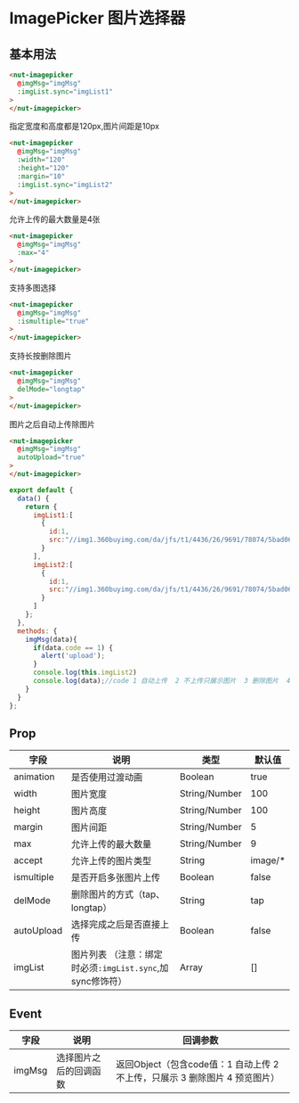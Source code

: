 # ImagePicker 图片选择器

## 基本用法

```html
<nut-imagepicker
  @imgMsg="imgMsg" 
  :imgList.sync="imgList1"
>
</nut-imagepicker>
```

指定宽度和高度都是120px,图片间距是10px

```html
<nut-imagepicker 
  @imgMsg="imgMsg" 
  :width="120" 
  :height="120" 
  :margin="10" 
  :imgList.sync="imgList2"
>
</nut-imagepicker>
```

允许上传的最大数量是4张

```html
<nut-imagepicker 
  @imgMsg="imgMsg" 
  :max="4"
>
</nut-imagepicker>
```

支持多图选择

```html
<nut-imagepicker 
  @imgMsg="imgMsg" 
  :ismultiple="true"
>
</nut-imagepicker>
```

支持长按删除图片

```html
<nut-imagepicker 
  @imgMsg="imgMsg" 
  delMode="longtap"
>
</nut-imagepicker>
```

图片之后自动上传除图片

```html
<nut-imagepicker 
  @imgMsg="imgMsg" 
  autoUpload="true"
>
</nut-imagepicker>
```

```javascript
export default {
  data() {
    return {
      imgList1:[
        {
          id:1,
          src:"//img1.360buyimg.com/da/jfs/t1/4436/26/9691/78074/5bad0668E7ce89ec6/c234b749ae9e7332.jpg"
        }
      ],
      imgList2:[
        {
          id:1,
          src:"//img1.360buyimg.com/da/jfs/t1/4436/26/9691/78074/5bad0668E7ce89ec6/c234b749ae9e7332.jpg"
        }
      ]
    };
  },
  methods: {
    imgMsg(data){
      if(data.code == 1) {
        alert('upload');
      }
      console.log(this.imgList2)
      console.log(data);//code 1 自动上传  2 不上传只展示图片  3 删除图片  4 预览图片
    }
  }
};
```

## Prop

| 字段 | 说明 | 类型 | 默认值
|----- | ----- | ----- | -----
| animation | 是否使用过渡动画 | Boolean | true
| width | 图片宽度 | String/Number | 100
| height | 图片高度 | String/Number | 100
| margin | 图片间距 | String/Number | 5
| max | 允许上传的最大数量 | String/Number | 9
| accept | 允许上传的图片类型 | String | image/*
| ismultiple | 是否开启多张图片上传 | Boolean | false
| delMode | 删除图片的方式（tap、longtap） | String | tap
| autoUpload | 选择完成之后是否直接上传 | Boolean | false
| imgList | 图片列表 （注意：绑定时必须`:imgList.sync`,加sync修饰符） | Array | []

## Event

| 字段 | 说明 | 回调参数
|----- | ----- | -----
| imgMsg | 选择图片之后的回调函数 | 返回Object（包含code值：1 自动上传 2 不上传，只展示 3 删除图片 4 预览图片）
